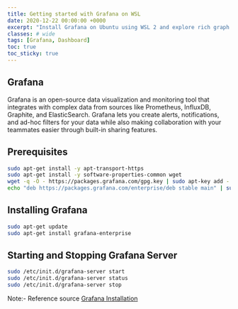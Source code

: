 ```yaml
---
title: Getting started with Grafana on WSL
date: 2020-12-22 00:00:00 +0000
excerpt: "Install Grafana on Ubuntu using WSL 2 and explore rich graph and chart in windows."
classes: # wide
tags: [Grafana, Dashboard]
toc: true
toc_sticky: true
---
```

## Grafana
Grafana is an open-source data visualization and monitoring tool that integrates with complex data from sources like Prometheus, InfluxDB, Graphite, and ElasticSearch. Grafana lets you create alerts, notifications, and ad-hoc filters for your data while also making collaboration with your teammates easier through built-in sharing features.

## Prerequisites
```bash
sudo apt-get install -y apt-transport-https
sudo apt-get install -y software-properties-common wget
wget -q -O - https://packages.grafana.com/gpg.key | sudo apt-key add -
echo "deb https://packages.grafana.com/enterprise/deb stable main" | sudo tee -a /etc/apt/sources.list.d/grafana.list
```

## Installing Grafana
```bash
sudo apt-get update
sudo apt-get install grafana-enterprise
```

## Starting and Stopping Grafana Server
```bash
sudo /etc/init.d/grafana-server start
sudo /etc/init.d/grafana-server status
sudo /etc/init.d/grafana-server stop
```

Note:- Reference source [Grafana Installation](https://grafana.com/docs/grafana/latest/installation/debian/)
